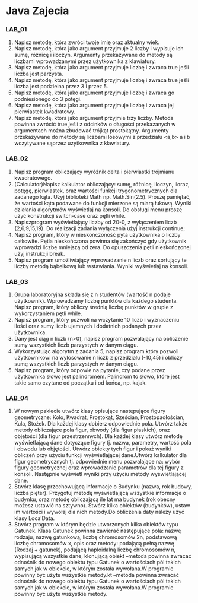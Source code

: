 # Java Zajecia
  ### LAB_01
1. Napisz metodę, która zwróci twoje imię oraz aktualny wiek. 
2. Napisz  metodę,  która  jako  argument  przyjmuje  2  liczby  i  wypisuje  ich  sumę,  różnicę  i  iloczyn. Argumenty przekazywane do metody są liczbami               wprowadzanymi przez użytkownika z klawiatury.
3. Napisz metodę, która jako argument przyjmuje liczbę i zwraca true jeśli liczba jest parzysta. 
4. Napisz metodę, która jako argument przyjmuje liczbę i zwraca true jeśli liczba jest podzielna przez 3 i przez 5. 
5. Napisz metodę, która jako argument przyjmuje liczbę i zwraca go podniesionego do 3 potęgi. 
6. Napisz metodę, która jako argument przyjmuje liczbę i zwraca jej pierwiastek kwadratowy. 
7. Napisz  metodę,  która  jako  argument  przyjmie  trzy  liczby.  Metoda powinna  zwrócić  true  jeśli z odcinków  o  długości  przekazanych  w  argumentach  można     zbudować  trójkąt  prostokątny. Argumenty przekazywane do metody są liczbami losowymi z przedziału <a,b> a i b wczytywane sąprzez użytkownika z klawiatury.
    
  ### LAB_02
1. Napisz program obliczający wyróżnik delta i pierwiastki trójmianu kwadratowego.
2. (Calculator)Napisz kalkulator obliczający: sumę, różnicę, iloczyn, iloraz, potęgę, pierwiastek, oraz wartości funkcji trygonometrycznych dla zadanego kąta. Użyj biblioteki Math np. Math.Sin(2.5). Proszę pamiętać, że wartości kąta podawane do funkcji mierzone są miarą łukową. Wyniki działania algorytmów wyświetlaj na konsoli. Do obsługi menu proszę użyć konstrukcji switch-case oraz pętli while.
5. Napiszprogram wyświetlający liczby od 20-0, z wyłączeniem liczb {2,6,9,15,19}. Do realizacji zadania wyłączenia użyj instrukcji continue;
6. Napisz program, który w nieskończoność pyta użytkownika o liczby całkowite. Pętla nieskończona powinna się zakończyć gdy użytkownik wprowadzi liczbę mniejszą od zera. Do opuszczenia pętli nieskończonej użyj instrukcji break. 
7. Napisz program umożliwiający wprowadzanie n liczb oraz sortujący te liczby metodą bąbelkową lub wstawiania. Wyniki wyświetlaj na konsoli.

  ### LAB_03
1. Grupa laboratoryjna składa się z n studentów (wartość n podaje użytkownik). Wprowadzamy liczbę punktów dla każdego studenta. Napisz program, który obliczy średnią liczbę punktów w grupie z wykorzystaniem pętli while. 
2. Napisz  program,  który  pozwoli  na  wczytanie  10  liczb  i  wyznaczeniu  ilości  oraz  sumy  liczb ujemnych i dodatnich podanych przez użytkownika. 
3. Dany jest ciąg n liczb (n>0), napisz program pozwalający na obliczenie sumy wszystkich liczb parzystych w danym ciągu. 
4. Wykorzystując  algorytm  z  zadania  5,  napisz  program  który  pozwoli  użytkownikowi  na wylosowanie n liczb z przedziału (-10,45) i obliczy sumę wszystkich liczb parzystych w danym ciągu.
5. Napisz  program,  który  odpowie  na  pytanie,  czy  podane  przez  użytkownika  słowo  jest palindromem. Palindrom to słowo, które jest takie samo czytane od początku i od końca, np. kajak. 

  ### LAB_04
1. W  nowym  pakiecie utwórz  klasy opisujące następujące  figury geometryczne: Koło, Kwadrat, Prostokąt, Sześcian, Prostopadłościan, Kula, Stożek. Dla każdej klasy dobierz odpowiednie pola. Utwórz także metody obliczające pola figur, obwody (dla figur płaskich), oraz objętości (dla figur przestrzennych). Dla każdej klasy utwórz metodę wyświetlającą dane dotyczące figury tj. nazwa, parametry, wartość pola i obwodu lub objętości. Utwórz obiekty tych figur i pokaż wyniki obliczeń przy  użyciu  funkcji  wyświetlającej  dane.Utwórz  kalkulator  dla  figur  geometrycznych  tj. odpowiednie menu pozwalające na: wybór figury geometrycznej oraz wprowadzanie parametrów dla tej figury z konsoli. Następnie wyświetl wyniki przy użyciu metody wyświetlającej dane.
2. Stwórz klasę przechowującą informacje o Budynku (nazwa, rok budowy, liczba pięter). Przygotuj metodę wyświetlającą wszystkie informacje o budynku, oraz metodę obliczającą ile lat ma budynek (rok obecny możesz ustawić na sztywno). Stwórz kilka obiektów (budynków), ustaw im wartości i wywołaj dla nich metody.Do obliczenia daty należy użyć klasy LocalData.
3. Stwórz program w którym będzie  utworzonych kilka  obiektów typu Gatunek. Klasa  Gatunek powinna zawierać następujące pola: nazwę rodzaju, nazwę gatunkową, liczbę chromosomów 2n, podstawową liczbę chromosomów x, opis oraz metody: podającą pełną nazwę (Rodzaj + gatunek), podającą  haploidalną  liczbę  chromosomów  n,  wypisującą  wszystkie  dane,  klonującą  obiekt –metoda powinna zwracać odnośnik do nowego obiektu typu Gatunek o wartościach pól takich samych jak w obiekcie, w którym została wywołana.W programie powinny być użyte wszystkie metody.kt –metoda powinna zwracać odnośnik do nowego obiektu typu Gatunek o wartościach pól takich samych jak w obiekcie, w którym została wywołana.W programie powinny być użyte wszystkie metody.
